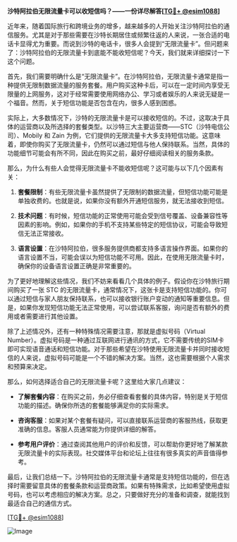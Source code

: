**沙特阿拉伯无限流量卡可以收短信吗？——一份详尽解答[[TG💪+ @esim1088](https://t.me/s/esim1088)]**

近年来，随着国际旅行和跨境业务的增多，越来越多的人开始关注沙特阿拉伯的通信服务。尤其是对于那些需要在沙特长期居住或频繁往返的人来说，一张合适的电话卡显得尤为重要。而说到沙特的电话卡，很多人会提到“无限流量卡”。但问题来了：沙特阿拉伯的无限流量卡到底能不能收短信呢？今天，我们就来详细探讨一下这个问题。

首先，我们需要明确什么是“无限流量卡”。在沙特阿拉伯，无限流量卡通常是指一种提供无限制数据流量的服务套餐。用户购买这种卡后，可以在一定时间内享受无限量的上网服务，这对于经常需要使用网络办公、学习或者娱乐的人来说无疑是一个福音。然而，关于短信功能是否包含在内，很多人感到困惑。

实际上，大多数情况下，沙特的无限流量卡是可以接收短信的。不过，这取决于具体的运营商以及所选择的套餐类型。以沙特三大主要运营商——STC（沙特电信公司）、Mobily 和 Zain 为例，它们提供的无限流量卡大多支持短信功能。这意味着，即使你购买了无限流量卡，仍然可以通过短信与他人保持联系。当然，具体的功能细节可能会有所不同，因此在购买之前，最好仔细阅读相关的服务条款。

那么，为什么有些人会觉得无限流量卡不能收短信呢？这可能与以下几个因素有关：

1. **套餐限制**：有些无限流量卡虽然提供了无限制的数据流量，但短信功能可能是单独收费的。也就是说，如果你没有额外开通短信服务，就无法接收到短信。
   
2. **技术问题**：有时候，短信功能的正常使用可能会受到信号覆盖、设备兼容性等因素的影响。例如，如果你的手机不支持某些特定的短信协议，可能会导致短信无法正常接收。

3. **语言设置**：在沙特阿拉伯，很多服务提供商都支持多语言操作界面。如果你的语言设置不当，可能会误以为短信功能不可用。因此，在使用无限流量卡时，确保你的设备语言设置正确是非常重要的。

为了更好地理解这些情况，我们不妨来看看几个具体的例子。假设你在沙特旅行期间购买了一张 STC 的无限流量卡，通常情况下，这张卡是支持短信功能的。你可以通过短信与家人朋友保持联系，也可以接收银行账户变动的通知等重要信息。但是，如果你发现短信功能无法正常使用，可以尝试联系客服，询问是否有额外的费用或者需要进行其他设置。

除了上述情况外，还有一种特殊情况需要注意，那就是虚拟号码（Virtual Number）。虚拟号码是一种通过互联网进行通讯的方式，它不需要传统的SIM卡即可实现语音通话和短信功能。对于那些希望在沙特使用无限流量卡并同时接收短信的人来说，虚拟号码可能是一个不错的解决方案。当然，这也需要根据个人需求和预算来决定。

那么，如何选择适合自己的无限流量卡呢？这里给大家几点建议：

- **了解套餐内容**：在购买之前，务必仔细查看套餐的具体内容，特别是关于短信功能的描述。确保你所选的套餐能够满足你的实际需求。
  
- **咨询客服**：如果对某个套餐有疑问，可以直接联系运营商的客服热线，获取更准确的信息。客服人员通常能为你提供详细的解答。

- **参考用户评价**：通过查阅其他用户的评价和反馈，可以帮助你更好地了解某款无限流量卡的实际表现。社交媒体平台和论坛上往往有很多真实的声音值得参考。

最后，让我们总结一下。沙特阿拉伯的无限流量卡通常是支持短信功能的，但在选择时需要留意具体的套餐条款和运营商政策。如果有特殊需求，比如希望使用虚拟号码，也可以考虑相应的解决方案。总之，只要做好充分的准备和调查，就能找到最适合自己的通信方式。

[[TG💪+ @esim1088](https://t.me/s/esim1088)] 

![Image](https://i.postimg.cc/4NQfJmqS/Snipaste-2025-05-13-00-14-12.png)